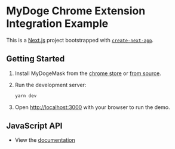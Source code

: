 # MyDoge Chrome Extension Integration Example

This is a [Next.js](https://nextjs.org/) project bootstrapped with [`create-next-app`](https://github.com/vercel/next.js/tree/canary/packages/create-next-app).

## Getting Started

1. Install MyDogeMask from the [chrome store](https://chrome.google.com/webstore/detail/mydogemask/mljponncmhdlacmjbophphkbgcgjdnff) or [from source](https://github.com/mydoge-com/myDogeMask).

2. Run the development server:

   ```bash
   yarn dev
   ```

3. Open [http://localhost:3000](http://localhost:3000) with your browser to run the demo.

## JavaScript API

- View the [documentation](https://mydoge-com.github.io/mydogemask/)

